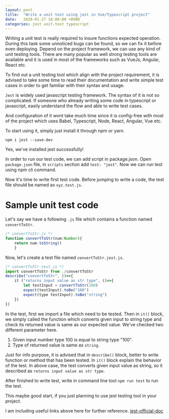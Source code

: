 ```yaml
---
layout: post
title:  "Write a unit test using jest in Vue/Typescript project"
date:   2020-01-27 18:06:00 +0900
categories: jest unit-test typescript
---
```


Writing a unit test is really required to insure functions expected operation. During this task some unnoticed bugs can be found, so we can fix it before even deploying.
Depend on the project framework, we can use any kind of unit testing tools. There are many popular as well strong testing tools are available and it is used in most of the frameworks such as VueJs, Angular, React etc.

To find out a unit testing tool which align with the project requirement, it is advised to take some time to read their documentation and write simple test cases in order to get familiar with their syntax and usage.

`Jest` is widely used javascript testing framework. The syntax of it is not so complicated. If someone who already writing some code in typescript or javascript, easily understand the flow and able to write test cases.

And configuration of it wont take much time since it is config-free with most of the project which uses Babel, Typescript, Node, React, Angular, Vue etc.

To start using it, simply just install it through npm or yarn.

`npm i jest --save-dev`

Yes, we've installed jest successfully!

In order to run our test code, we can add script in package.json. Open `package.json` file, in `scripts` section add `test: "jest"`. Now we can run test using npm cli command.

Now it's time to write first test code.
Before jumping to write a code, the test file should be named as `xyz.test.js`.

# Sample unit test code

Let's say we have a following `.js` file which contains a function named `convertToStr`.

```js
/* convertToStr.js */
function convertToStr(num:Number){
    return num.toString()
    }
```
Now, let's create a test file named `convertToStr.jest.js`.

```js
/* convertToStr.test.js */
import convertToStr from ./convertToStr
describe("convertToStr", ()=>{
    it ("returns input value as str type", ()=>{
        let testInput = convertToStr(100)
        expect(testInput).toBe("100")
        expect(type testInput).toBe("string")
    })
}) 
```

In the test, first we import a file which need to be tested. 
Then in `it()` block, we simply called the function  which converts given input to string type and check its returned value is same as our expected value.
We've checked two different parameter here.
1. Given input number type 100 is equal to string type "100".
2. Type of returned value is same as `string`.

Just for info purpose, it is advised that in `describe()` block, better to write function or method that has been tested. In `it()` block explain the behavior of the test. In above case, the test converts given input value as string, so it described as `returns input value as str type`.

After finished to write test, write in command line tool `npm run test` to run the test.

This maybe good start, if you just planning to use jest testing tool in your project.

I am including useful links above here for further reference.
[jest-official-doc](https://jestjs.io/docs/en/getting-started.html)